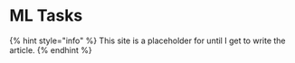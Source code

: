# ML Tasks

{% hint style="info" %}
This site is a placeholder for until I get to write the article.
{% endhint %}
